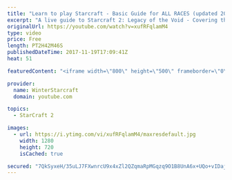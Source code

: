 ```yaml
---
title: "Learn to play Starcraft - Basic Guide for ALL RACES (updated 2017)"
excerpt: "A live guide to Starcraft 2: Legacy of the Void - Covering the basics and build orders for all of the races, and covering the important decisions to be made early in the game.  Not a step by step guide but a demonstration once you have the very basics of the units and races!"
originalUrl: https://youtube.com/watch?v=xufRFqlamM4
type: video
price: Free
length: PT2H42M46S
publishedDateTime: 2017-11-19T17:09:41Z
heat: 51

featuredContent: "<iframe width=\"800\" height=\"500\" frameborder=\"0\" src=\"https://www.youtube.com/embed/xufRFqlamM4\" allow=\"accelerometer; autoplay; encrypted-media; gyroscope; picture-in-picture\" allowfullscreen></iframe>"

provider:
  name: WinterStarcraft
  domain: youtube.com

topics:
  - StarCraft 2

images:
  - url: https://i.ytimg.com/vi/xufRFqlamM4/maxresdefault.jpg
    width: 1280
    height: 720
    isCached: true

secured: "7QkSyxeH/35uLJ7FXwnrcU9x4xZl2QZqmaRpMGqzq9O1B8UnA6x+UQo+vIDaj18qTQPmGmHeizhiHThL6c1SkhC+FmnjlrlebvuVUqLZG+sRZ7aZznP9igVGyvOj4g1aNiBZxeUgkWvw2CfWbUPXDidciLBthLpXpewKoG50fUJeXVa12+TasaZwPxGK7oS+3krq/7R0bYnPINSTUs6p/VrMCz/L/DPNMHUdKZJTWFRcPD0cJKR7sZ740w0MXyWMWBcAqt7MnUkyG8fRIKsbHdYU535t+m12HjVay7sp1ok7i7JFXcc2UeZa9y8qzXdSrbYOTegu0h22qxt7nAxg5pzIfuI1+ejQxsjC4d9JHCj4TgirgpEEyvv6T80I7eHL8IenCJqso1exQ6DWqiLRLAgyOoFTohqb94i3uqXiC5lqfzcEqhgk1BB8Ee8CpXIb;N/B5Cah2rO5c/th/qTfthA=="
---
```


